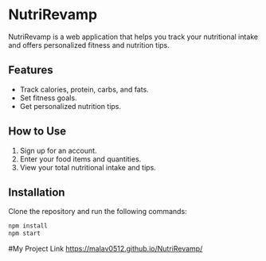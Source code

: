 # NutriRevamp

NutriRevamp is a web application that helps you track your nutritional intake and offers personalized fitness and nutrition tips.

## Features
- Track calories, protein, carbs, and fats.
- Set fitness goals.
- Get personalized nutrition tips.

## How to Use
1. Sign up for an account.
2. Enter your food items and quantities.
3. View your total nutritional intake and tips.

## Installation
Clone the repository and run the following commands:

```bash
npm install
npm start
```
#My Project Link
https://malav0512.github.io/NutriRevamp/
